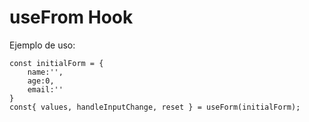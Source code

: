 # useFrom Hook

Ejemplo de uso:
```
const initialForm = {
    name:'',
    age:0,
    email:''
}
const{ values, handleInputChange, reset } = useForm(initialForm);
```